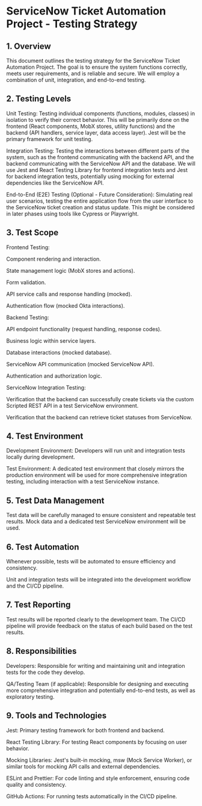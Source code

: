 # ServiceNow Ticket Automation Project - Testing Strategy

## 1. Overview

This document outlines the testing strategy for the ServiceNow Ticket Automation Project. The goal is to ensure the system functions correctly, meets user requirements, and is reliable and secure. We will employ a combination of unit, integration, and end-to-end testing.

## 2. Testing Levels

Unit Testing: Testing individual components (functions, modules, classes) in isolation to verify their correct behavior. This will be primarily done on the frontend (React components, MobX stores, utility functions) and the backend (API handlers, service layer, data access layer). Jest will be the primary framework for unit testing.

Integration Testing: Testing the interactions between different parts of the system, such as the frontend communicating with the backend API, and the backend communicating with the ServiceNow API and the database. We will use Jest and React Testing Library for frontend integration tests and Jest for backend integration tests, potentially using mocking for external dependencies like the ServiceNow API.

End-to-End (E2E) Testing (Optional - Future Consideration): Simulating real user scenarios, testing the entire application flow from the user interface to the ServiceNow ticket creation and status update. This might be considered in later phases using tools like Cypress or Playwright.

## 3. Test Scope

Frontend Testing:

Component rendering and interaction.

State management logic (MobX stores and actions).

Form validation.

API service calls and response handling (mocked).

Authentication flow (mocked Okta interactions).

Backend Testing:

API endpoint functionality (request handling, response codes).

Business logic within service layers.

Database interactions (mocked database).

ServiceNow API communication (mocked ServiceNow API).

Authentication and authorization logic.

ServiceNow Integration Testing:

Verification that the backend can successfully create tickets via the custom Scripted REST API in a test ServiceNow environment.

Verification that the backend can retrieve ticket statuses from ServiceNow.

## 4. Test Environment

Development Environment: Developers will run unit and integration tests locally during development.

Test Environment: A dedicated test environment that closely mirrors the production environment will be used for more comprehensive integration testing, including interaction with a test ServiceNow instance.

## 5. Test Data Management

Test data will be carefully managed to ensure consistent and repeatable test results. Mock data and a dedicated test ServiceNow environment will be used.

## 6. Test Automation

Whenever possible, tests will be automated to ensure efficiency and consistency.

Unit and integration tests will be integrated into the development workflow and the CI/CD pipeline.

## 7. Test Reporting

Test results will be reported clearly to the development team. The CI/CD pipeline will provide feedback on the status of each build based on the test results.

## 8. Responsibilities

Developers: Responsible for writing and maintaining unit and integration tests for the code they develop.

QA/Testing Team (if applicable): Responsible for designing and executing more comprehensive integration and potentially end-to-end tests, as well as exploratory testing.

## 9. Tools and Technologies

Jest: Primary testing framework for both frontend and backend.

React Testing Library: For testing React components by focusing on user behavior.

Mocking Libraries: Jest's built-in mocking, msw (Mock Service Worker), or similar tools for mocking API calls and external dependencies.

ESLint and Prettier: For code linting and style enforcement, ensuring code quality and consistency.

GitHub Actions: For running tests automatically in the CI/CD pipeline.